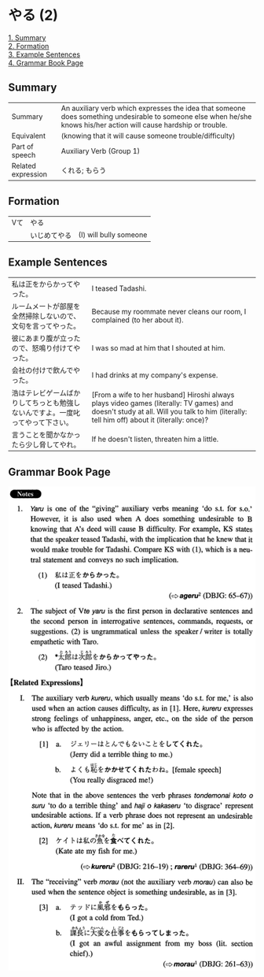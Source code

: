 # やる (2)

[1. Summary](#summary)<br>
[2. Formation](#formation)<br>
[3. Example Sentences](#example-sentences)<br>
[4. Grammar Book Page](#grammar-book-page)<br>


## Summary

<table><tr>   <td>Summary</td>   <td>An auxiliary verb which expresses the idea that someone does something undesirable to someone else when he/she knows his/her action will cause hardship or trouble.</td></tr><tr>   <td>Equivalent</td>   <td>(knowing that it will cause someone trouble/difficulty)</td></tr><tr>   <td>Part of speech</td>   <td>Auxiliary Verb (Group 1)</td></tr><tr>   <td>Related expression</td>   <td>くれる; もらう</td></tr></table>

## Formation

<table class="table"><tbody><tr class="tr head"><td class="td"><span class="bold">Vて</span></td><td class="td"><span class="concept">やる</span></td><td class="td"></td></tr><tr class="tr"><td class="td"></td><td class="td"><span>いじめて</span><span class="concept">やる</span></td><td class="td"><span>(I) will bully someone</span></td></tr></tbody></table>

## Example Sentences

<table><tr>   <td>私は正をからかってやった。</td>   <td>I teased Tadashi.</td></tr><tr>   <td>ルームメートが部屋を全然掃除しないので、文句を言ってやった。</td>   <td>Because my roommate never cleans our room, I complained (to her about it).</td></tr><tr>   <td>彼にあまり腹が立ったので、怒鳴り付けてやった。</td>   <td>I was so mad at him that I shouted at him.</td></tr><tr>   <td>会社の付けで飲んでやった。</td>   <td>I had drinks at my company's expense.</td></tr><tr>   <td>浩はテレビゲームばかりしてちっとも勉強しないんですよ。一度叱ってやって下さい。</td>   <td>[From a wife to her husband] Hiroshi always plays video games (literally: TV games) and doesn't study at all. Will you talk to him (literally: tell him off) about it (literally: once)?</td></tr><tr>   <td>言うことを聞かなかったら少し脅してやれ。</td>   <td>If he doesn't listen, threaten him a little.</td></tr></table>

## Grammar Book Page

![](../img/Intermediateやる2.png)

